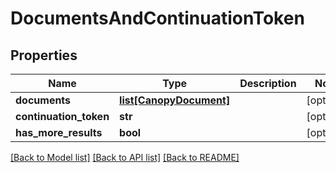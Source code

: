 # DocumentsAndContinuationToken

## Properties
Name | Type | Description | Notes
------------ | ------------- | ------------- | -------------
**documents** | [**list[CanopyDocument]**](CanopyDocument.md) |  | [optional] 
**continuation_token** | **str** |  | [optional] 
**has_more_results** | **bool** |  | [optional] 

[[Back to Model list]](../README.md#documentation-for-models) [[Back to API list]](../README.md#documentation-for-api-endpoints) [[Back to README]](../README.md)


